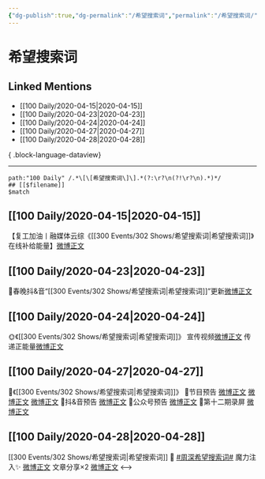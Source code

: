 ```yaml
---
{"dg-publish":true,"dg-permalink":"/希望搜索词","permalink":"/希望搜索词/","created":"2023-04-03T17:34:23.000+08:00","updated":"2023-04-10T16:40:21.000+08:00"}
---
```


# 希望搜索词

## Linked Mentions
- [[100 Daily/2020-04-15\|2020-04-15]]
- [[100 Daily/2020-04-23\|2020-04-23]]
- [[100 Daily/2020-04-24\|2020-04-24]]
- [[100 Daily/2020-04-27\|2020-04-27]]
- [[100 Daily/2020-04-28\|2020-04-28]]

{ .block-language-dataview}

---

```expander
path:"100 Daily" /.*\[\[希望搜索词\]\].*(?:\r?\n(?!\r?\n).*)*/
## [[$filename]]
$match
```
## [[100 Daily/2020-04-15\|2020-04-15]]
【复工加油丨融媒体云综《[[300 Events/302 Shows/希望搜索词\|希望搜索词]]》在线补给能量】[微博正文](https://m.weibo.cn/6466290670/4494026944338676)
## [[100 Daily/2020-04-23\|2020-04-23]]
🌿春晚抖&音“[[300 Events/302 Shows/希望搜索词\|希望搜索词]]”更新[微博正文](https://m.weibo.cn/6466290670/4496967851936624)
## [[100 Daily/2020-04-24\|2020-04-24]]
🌞《[[300 Events/302 Shows/希望搜索词\|希望搜索词]]》
宣传视频[微博正文](https://m.weibo.cn/6466290670/4497193975392113)
传递正能量[微博正文](https://m.weibo.cn/6466290670/4497210274063517)
## [[100 Daily/2020-04-27\|2020-04-27]]
🎵《[[300 Events/302 Shows/希望搜索词\|希望搜索词]]》
🌿节目预告 [微博正文](https://m.weibo.cn/6466290670/4498380736178049)
[微博正文](https://m.weibo.cn/6466290670/4498354002651345) [微博正文](https://m.weibo.cn/6466290670/4498331671902893)
🌿抖&音预告 [微博正文](https://m.weibo.cn/6466290670/4498318303988918)
🌿公众号预告 [微博正文](https://m.weibo.cn/6466290670/4498278714048792)
🌿第十二期录屏 [微博正文](https://m.weibo.cn/6466290670/4498425477430810)
## [[100 Daily/2020-04-28\|2020-04-28]]
[[300 Events/302 Shows/希望搜索词\|希望搜索词]]
💫 [#周深希望搜索词#](https://s.weibo.com/weibo?q=%23%E5%91%A8%E6%B7%B1%E5%B8%8C%E6%9C%9B%E6%90%9C%E7%B4%A2%E8%AF%8D%23)
魔力注入✨ [微博正文](https://m.weibo.cn/6466290670/4498611410673806)
文章分享×2 [微博正文](https://m.weibo.cn/6466290670/4498661164026439)
<-->